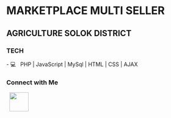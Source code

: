 <h1> MARKETPLACE MULTI SELLER </h1>
<h2> AGRICULTURE SOLOK DISTRICT </h2>

<h3> TECH </h3>
- 💻 &nbsp; PHP | JavaScript | MySql | HTML | CSS | AJAX  


<h3> Connect with Me </h3>

<p align="center">
 
&nbsp; <a href="https://www.instagram.com/rikimukhraa/" target="_blank" rel="noopener noreferrer"><img src="https://img.icons8.com/plasticine/100/000000/instagram.png" width="50" /></a>

</p>
